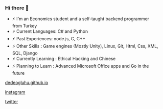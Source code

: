 ### Hi there 👋



<!--
**dedeogluhu/dedeogluhu** is a ✨ _special_ ✨ repository because its `README.md` (this file) appears on your GitHub profile.-->

- ⚡ I'm an Economics student and a self-taught backend programmer from Turkey
- ⚡ Current Languages: C# and Python
- ⚡ Past Experiences: node.js, C, C++
- ⚡ Other Skills : Game engines (Mostly Unity), Linux, Git, Html, Css, XML, SQL, Django
- ⚡ Currently Learning : Ethical Hacking and Chinese
- ⚡ Planning to Learn : Advanced Microsoft Office apps and Go in the future

[dedeogluhu.github.io](https://dedeogluhu.github.io)

[instagram](https://www.instagram.com/dedeogluhu)

[twitter](https://twitter.com/dedeogluhu)
